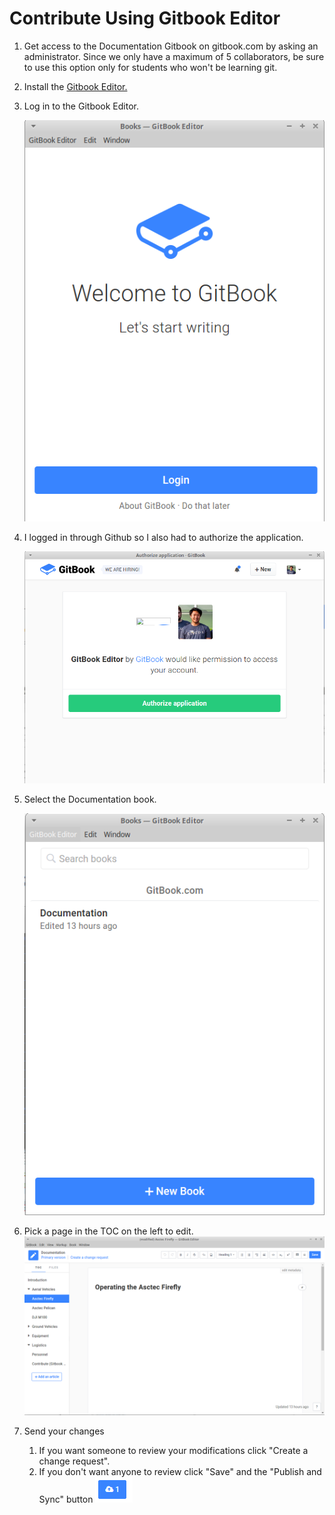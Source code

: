 # Contribute Using Gitbook Editor

1. Get access to the Documentation Gitbook on gitbook.com by asking an administrator. Since we only have a maximum of 5 collaborators, be sure to use this option only for students who won't be learning git.
2. Install the [Gitbook Editor.](https://www.gitbook.com/editor)
3. Log in to the Gitbook Editor.

   ![](/assets/images/gitbook-login.png)
4. I logged in through Github so I also had to authorize the application.  

   ![](/assets/images/gitbook-authorize.png)
5. Select the Documentation book.  

   ![](/assets/images/gitbook-book.png)
6. Pick a page in the TOC on the left to edit.![](/assets/images/gitbook-edit.png)
7. Send your changes
   1. If you want someone to review your modifications click "Create a change request".
   2. If you don't want anyone to review click "Save" and the "Publish and Sync" button ![](/assets/images/gitbook-pubsync.png)
